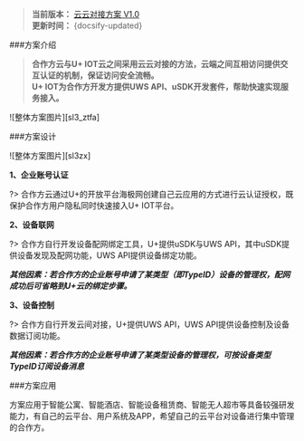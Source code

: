 
>**当前版本：** [云云对接方案 V1.0](zh-cn/ChangeLog/sl3)   
**更新时间：** {docsify-updated} 





###方案介绍

>  **合作方云与U+ IOT云之间采用云云对接的方法，云端之间互相访问提供交互认证的机制，保证访问安全流畅。  
U+ IOT为合作方开发方提供UWS API、uSDK开发套件，帮助快速实现服务接入。**



![整体方案图片][sl3_ztfa]  


  
###方案设计

![整体方案图片][sl3zx]  

**1、企业账号认证**  

?> 合作方云通过U+的开放平台海极网创建自己云应用的方式进行云认证授权，既保护合作方用户隐私同时快速接入U+ IOT平台。 

**2、设备联网**  

?> 合作方自行开发设备配网绑定工具，U+提供uSDK与UWS API，其中uSDK提供设备发现及配网功能，UWS API提供设备绑定功能。

***其他因素：若合作方的企业账号申请了某类型（即TypeID）设备的管理权，配网成功后可省略到U+云的绑定步骤。***



**3、设备控制**  

?> 合作方自行开发云间对接，U+提供UWS API，UWS API提供设备控制及设备数据订阅功能。 

***其他因素：若合作方的企业账号申请了某类型设备的管理权，可按设备类型TypeID订阅设备消息***



###方案应用

方案应用于智能公寓、智能酒店、智能设备租赁商、智能无人超市等具备较强研发能力，有自己的云平台、用户系统及APP，希望自己的云平台对设备进行集中管理的合作方。



 








<!-- 
## 功能流程 &emsp;
-->







[^-^]:常用图片注释
[sl3_ztfa]:_media/_Solutions/sl3ztfa.png  
[sl3zx]:_media/_Solutions/sl3zx.png

[sl3_rjgc]:_media/_Solutions/sl3rjgc.png